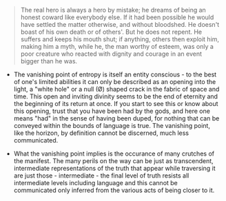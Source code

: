 > The real hero is always a hero by mistake; he dreams of being an honest coward like everybody else. If it had been possible he would have settled the matter otherwise, and without bloodshed. He doesn't boast of his own death or of others'. But he does not repent. He suffers and keeps his mouth shut; if anything, others then exploit him, making him a myth, while he, the man worthy of esteem, was only a poor creature who reacted with dignity and courage in an event bigger than he was.


- The vanishing point of entropy is itself an entity conscious - to the best of one's limited abilities it can only be described as an opening into the light, a "white hole" or a null (Ø) shaped crack in the fabric of space and time. This open and inviting divinity seems to be the end of eternity and the beginning of its return at once. If you start to see this or know about this opening, trust that you have been had by the gods, and here one means "had" in the sense of having been duped, for nothing that can be conveyed within the bounds of language is true. The vanishing point, like the horizon, by definition cannot be discerned, much less communicated.


- What the vanishing point implies is the occurance of many crutches of the manifest. The many perils on the way can be just as transcendent, intermediate representations of the truth that appear while traversing it are just those - intermediate - the final level of truth resists all intermediate levels including language and this cannot be communicated only inferred from the various acts of being closer to it.
